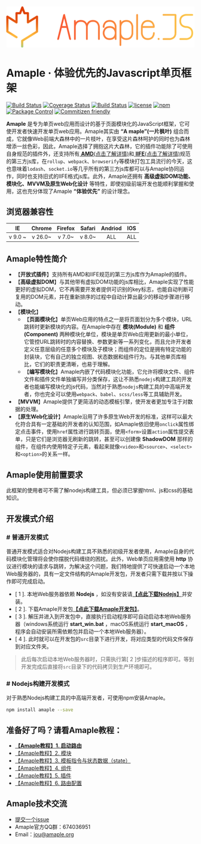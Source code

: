 # ![](https://raw.githubusercontent.com/amjs-team/amaple.org/master/logo.png)

# Amaple · 体验优先的Javascript单页框架

[![Build Status](https://travis-ci.org/amjs-team/amaple.svg?branch=master)](https://travis-ci.org/amjs-team/amaple)
[![Coverage Status](https://coveralls.io/repos/github/amjs-team/amaple/badge.svg?branch=master)](https://coveralls.io/github/amjs-team/amaple?branch=master)
[![Build Status](https://saucelabs.com/buildstatus/icejs_team)](https://saucelabs.com/beta/builds/0afdd39846aa4eb49d060fccb8de2406)
[![license](https://img.shields.io/badge/license-MIT-blue.svg)](https://github.com/amjs-team/amaple/blob/master/LICENSE)
[![npm](https://img.shields.io/npm/v/amaple.svg)](https://www.npmjs.com/package/amaple)
[![Package Control](https://img.shields.io/packagecontrol/dw/GitGutter.svg)](https://www.npmjs.com/package/amaple)
[![Commitizen friendly](https://img.shields.io/badge/commitizen-friendly-brightgreen.svg)](http://commitizen.github.io/cz-cli/)

**Amaple** 是专为单页web应用而设计的基于页面模块化的JavaScript框架，它可使开发者快速开发单页web应用。Amaple其实由 **“A maple”(一片枫叶)** 组合而成，它就像Web前端大森林中的一片枝叶，在享受这片森林呵护的同时也为森林增添一丝色彩，因此，Amaple选择了拥抱这片大森林，它的插件功能除了可使用自身规范的插件外，还支持所有[ **AMD**(点击了解详情)](https://github.com/amdjs/amdjs-api/wiki/AMD-%28%E4%B8%AD%E6%96%87%E7%89%88%29)和[ **IIFE**(点击了解详情)](https://segmentfault.com/a/1190000003985390)规范的第三方js库，在`rollup`、`webpack`、`browserify`等模块打包工具流行的今天，这也意味着`lodash`、`socket.io`等几乎所有的第三方js库都可以与Amaple协同运作，同时也支持旧式的IIFE格式js库。此外，Amaple还拥有 **高级虚拟DOM功能、模块化、MVVM及原生Web化设计** 等特性，即使初级前端开发也能顺利掌握和使用，这也充分体现了Amaple **“体验优先”** 的设计理念。



## 浏览器兼容性

|   IE    | Chrome  | Firefox | Safari | Andriod | IOS  |
| :-----: | :-----: | :-----: | :----: | :-----: | :--: |
| v 9.0 ~ | v 26.0~ | v 7.0~  | v 8.0~ |   ALL   | ALL  |



## Amaple特性简介

- 【**开放式插件**】支持所有AMD和IIFE规范的第三方js库作为Amaple的插件。
- 【**高级虚拟DOM**】与其他带有虚拟DOM功能的js库相比，Amaple实现了性能更好的虚拟DOM，它不再需要开发者提供可识别的key标志，也能自动判断可复用的DOM元素，并在重新排序的过程中自动计算出最少的移动步骤进行移动。
- 【**模块化**】
    - 【**页面模块化**】单页Web应用的特点之一是将页面划分为多个模块，URL跳转时更新模块的内容。在Amaple中存在 **模块(Module)** 和 **组件(Component)** 两种模块化单位，模块是单页Web应用更新的最小单位，它管控URL跳转时的内容替换、参数更新等一系列变化，而且允许开发者定义任意层级的任意多个模块及子模块；而组件的定位是拥有特定功能的封装块，它有自己的独立视图、状态数据和组件行为。与其他单页库相比，它们的职责更清晰，也易于理解。
    - 【**编写模块化**】Amaple内嵌了代码模块化功能，它允许将模块文件、组件文件和插件文件单独编写并分类保存，这让不熟悉`nodejs`构建工具的开发者也能编写模块化的js代码，当然对于熟悉`nodejs`构建工具的中高端开发者，你也完全可以使用`webpack`、`babel`、`scss/less`等工具辅助开发。
- 【**MVVM**】Amaple提供了更简洁的动态模板引擎，使开发者更加专注于对数据的处理。
- 【**原生Web化设计**】Amaple沿用了许多原生Web开发的标准，这样可以最大化符合具有一定基础的开发者的认知范围，如Amaple依旧使用`onclick`属性绑定点击事件，使用`href`属性进行跳转页面，使用`<form>`设置`action`属性提交表单，只是它们是浏览器无刷新的跳转，甚至可以创建像 **ShadowDOM** 那样的组件，在组件内使用特定子元素，看起来就像`<video>`和`<source>`、`<select>`和`<option>`的关系一样。



## Amaple使用前置要求

此框架的使用者可不需了解nodejs构建工具，但必须已掌握html、js和css的基础知识。



## 开发模式介绍

### \# 普通开发模式

普通开发模式适合对Nodejs构建工具不熟悉的初级开发者使用，Amaple自身的代码模块化管理将会使你摆脱代码缠绕的困扰。此外，Web单页应用需使用 **http** 协议进行模块的请求与跳转，为解决这个问题，我们特地提供了可快速启动一个本地Web服务器的，具有一定文件结构的Amaple开发包，开发者只需下载并按以下操作即可完成启动。

- [ 1 ]. 本地Web服务器依赖 **Nodejs** ，如没有安装请[**【点此下载Nodejs】**](http://nodejs.cn/download/)并安装。
- [ 2 ]. 下载Amaple开发包[**【点此下载Amaple开发包】**](https://github.com/amjs-team/amaple-dev-pkg/archive/1.3.1.zip)。
- [ 3 ]. 解压并进入到开发包中，直接执行启动程序即可自动启动本地Web服务器（windows系统运行 **start_win.bat** ，macOS系统运行 **start_macOS** ，程序会自动安装所需依赖包并启动一个本地Web服务器）。
- [ 4 ]. 此时就可以在开发包的`src`目录下进行开发，将对应类型的代码文件保存到对应文件夹。
> 此后每次启动本地Web服务器时，只需执行第[ 2 ]步描述的程序即可。等到开发完成后直接将`src`目录下的代码拷贝到生产环境即可。



### \# Nodejs构建开发模式

对于熟悉Nodejs构建工具的中高端开发者，可使用npm安装Amaple。

```bash
npm install amaple --save
```


## 准备好了吗？请看Amaple教程：
- [**【Amaple教程】1. 启动路由**](https://segmentfault.com/a/1190000012966350)
- [【Amaple教程】2. 模块](https://segmentfault.com/a/1190000012966430)
- [【Amaple教程】3. 模板指令与状态数据（state）](https://segmentfault.com/a/1190000012966497)
- [【Amaple教程】4. 组件](https://segmentfault.com/a/1190000012966552)
- [【Amaple教程】5. 插件](https://segmentfault.com/a/1190000012966591)
- [【Amaple教程】6. 路由配置](https://segmentfault.com/a/1190000012966646)



## Amaple技术交流
- [提交一个issue](https://github.com/amjs-team/amaple/issues)
- Amaple官方QQ群：674036951
- Email：jou@amaple.org
